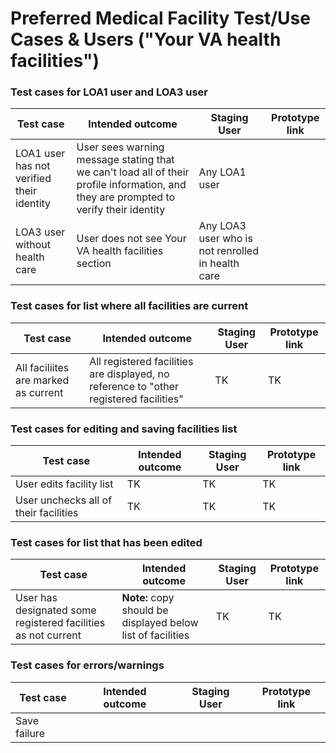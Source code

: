 # Preferred Medical Facility Test/Use Cases & Users ("Your VA health facilities")


### Test cases for LOA1 user and LOA3 user

|Test case|Intended outcome|Staging User|Prototype link|
|----|----|----|----|
|LOA1 user has not verified their identity|User sees warning message stating that we can't load all of their profile information, and they are prompted to verify their identity|Any LOA1 user|
|LOA3 user without health care|User does not see Your VA health facilities section|Any LOA3 user who is not renrolled in health care|

### Test cases for list where all facilities are current 
|Test case|Intended outcome|Staging User|Prototype link|
|----|----|----|----|
| All faciliites are marked as current  | All registered facilities are displayed, no reference to "other registered facilities"  | TK | TK |

### Test cases for editing and saving facilities list
|Test case|Intended outcome|Staging User|Prototype link|
|----|----|----|----|
| User edits facility list | TK | TK | TK |
| User unchecks all of their facilities | TK | TK | TK |

### Test cases for list that has been edited 
|Test case|Intended outcome|Staging User|Prototype link|
|----|----|----|----|
| User has designated some registered facilities as not current | **Note:** copy should be displayed below list of facilities  | TK | TK |

### Test cases for errors/warnings
|Test case|Intended outcome|Staging User|Prototype link|
|----|----|----|----|
|Save failure|  |  |  |
